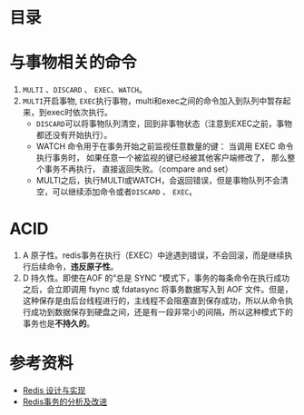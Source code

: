 # 目录

# 与事物相关的命令
1. `MULTI` 、`DISCARD` 、 `EXEC`、`WATCH`。
2. `MULTI`开启事物, `EXEC`执行事物，multi和exec之间的命令加入到队列中暂存起来，到exec时依次执行。
	- `DISCARD`可以将事物队列清空，回到非事物状态（注意到EXEC之前，事物都还没有开始执行）。
	- WATCH 命令用于在事务开始之前监视任意数量的键： 当调用 EXEC 命令执行事务时， 如果任意一个被监视的键已经被其他客户端修改了， 那么整个事务不再执行， 直接返回失败。（compare and set）
	- MULTI之后，执行MULTI或WATCH，会返回错误，但是事物队列不会清空，可以继续添加命令或者`DISCARD` 、 `EXEC`。

# ACID
1. A 原子性。redis事务在执行（EXEC）中途遇到错误，不会回滚，而是继续执行后续命令，**违反原子性**。
2. D 持久性。即使在AOF 的“总是 SYNC ”模式下，事务的每条命令在执行成功之后，会立即调用 fsync 或 fdatasync 将事务数据写入到 AOF 文件。但是，这种保存是由后台线程进行的，主线程不会阻塞直到保存成功，所以从命令执行成功到数据保存到硬盘之间，还是有一段非常小的间隔，所以这种模式下的事务也是**不持久的**。
# 参考资料
- [Redis 设计与实现](https://redisbook.readthedocs.io/en/latest/feature/transaction.html)
- [Redis事务的分析及改进](https://segmentfault.com/a/1190000002594059)